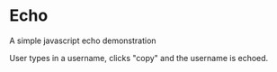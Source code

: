 # Echo
A simple javascript echo demonstration

User types in a username, clicks "copy" and the username is echoed.
